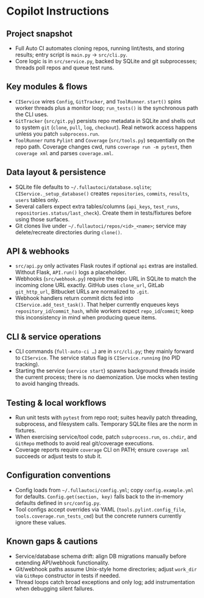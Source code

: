 # Copilot Instructions

## Project snapshot
- Full Auto CI automates cloning repos, running lint/tests, and storing results; entry script is `main.py` → `src/cli.py`.
- Core logic is in `src/service.py`, backed by SQLite and git subprocesses; threads poll repos and queue test runs.

## Key modules & flows
- `CIService` wires `Config`, `GitTracker`, and `ToolRunner`. `start()` spins worker threads plus a monitor loop; `run_tests()` is the synchronous path the CLI uses.
- `GitTracker` (`src/git.py`) persists repo metadata in SQLite and shells out to system `git` (`clone`, `pull`, `log`, `checkout`). Real network access happens unless you patch `subprocess.run`.
- `ToolRunner` runs `Pylint` and `Coverage` (`src/tools.py`) sequentially on the repo path. Coverage changes cwd, runs `coverage run -m pytest`, then `coverage xml` and parses `coverage.xml`.

## Data layout & persistence
- SQLite file defaults to `~/.fullautoci/database.sqlite`; `CIService._setup_database()` creates `repositories`, `commits`, `results`, `users` tables only.
- Several callers expect extra tables/columns (`api_keys`, `test_runs`, `repositories.status/last_check`). Create them in tests/fixtures before using those surfaces.
- Git clones live under `~/.fullautoci/repos/<id>_<name>`; service may delete/recreate directories during `clone()`.

## API & webhooks
- `src/api.py` only activates Flask routes if optional `api` extras are installed. Without Flask, `API.run()` logs a placeholder.
- Webhooks (`src/webhook.py`) require the repo URL in SQLite to match the incoming clone URL exactly. GitHub uses `clone_url`, GitLab `git_http_url`, Bitbucket URLs are normalized to `.git`.
- Webhook handlers return commit dicts fed into `CIService.add_test_task()`. That helper currently enqueues keys `repository_id`/`commit_hash`, while workers expect `repo_id`/`commit`; keep this inconsistency in mind when producing queue items.

## CLI & service operations
- CLI commands (`full-auto-ci …`) are in `src/cli.py`; they mainly forward to `CIService`. The service status flag is `CIService.running` (no PID tracking).
- Starting the service (`service start`) spawns background threads inside the current process; there is no daemonization. Use mocks when testing to avoid hanging threads.

## Testing & local workflows
- Run unit tests with `pytest` from repo root; suites heavily patch threading, subprocess, and filesystem calls. Temporary SQLite files are the norm in fixtures.
- When exercising service/tool code, patch `subprocess.run`, `os.chdir`, and `GitRepo` methods to avoid real git/coverage executions.
- Coverage reports require `coverage` CLI on PATH; ensure `coverage xml` succeeds or adjust tests to stub it.

## Configuration conventions
- Config loads from `~/.fullautoci/config.yml`; copy `config.example.yml` for defaults. `Config.get(section, key)` falls back to the in-memory defaults defined in `src/config.py`.
- Tool configs accept overrides via YAML (`tools.pylint.config_file`, `tools.coverage.run_tests_cmd`) but the concrete runners currently ignore these values.

## Known gaps & cautions
- Service/database schema drift: align DB migrations manually before extending API/webhook functionality.
- Git/webhook paths assume Unix-style home directories; adjust `work_dir` via `GitRepo` constructor in tests if needed.
- Thread loops catch broad exceptions and only log; add instrumentation when debugging silent failures.
